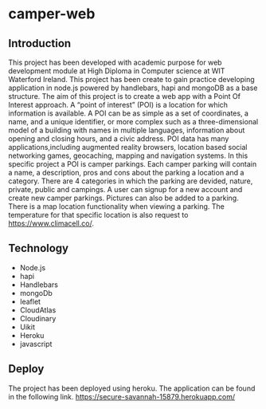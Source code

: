 # camper-web

## Introduction
This project has been developed with academic purpose for web development module at High Diploma in Computer science at WIT Waterford Ireland. This project has been create to gain practice developing application in node.js powered by handlebars, hapi and mongoDB as a base structure. 
The aim of this project is to create a web app with a Point Of Interest approach. A “point of interest” (POI) is a location for which information is available. A POI can be as simple as a set of coordinates, a name, and a unique identifier, or more complex such as a three-dimensional model of a building with names in multiple languages, information about opening and closing hours, and a civic address. POI data has many applications,including augmented reality browsers, location based social networking games, geocaching, mapping and navigation systems.
In this specific project a POI is camper parkings. Each camper parking will contain a name, a description, pros and cons about the parking a location and a category. 
There are 4 categories in which the parking are devided, nature, private, public and campings. A user can signup for a new account and create new camper parkings. Pictures can also be added to a parking. There is a map location functionality when viewing a parking. The temperature for that specific location is also request to https://www.climacell.co/.

## Technology
- Node.js
- hapi
- Handlebars
- mongoDb
- leaflet
- CloudAtlas
- Cloudinary
- Uikit
- Heroku
- javascript

## Deploy
The project has been deployed using heroku. The application can be found in the following link.
https://secure-savannah-15879.herokuapp.com/


